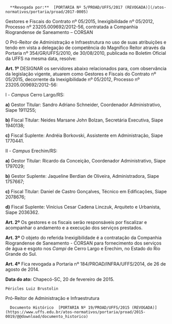       **Revogada por:**  [PORTARIA Nº 5/PROAD/UFFS/2017 (REVOGADA)](/atos-normativos/portaria/proad/2017-0005) 

   Gestores e Fiscais do Contrato nº 05/2015, Inexigibilidade nº 05/2012, Processo nº 23205.009692/2012-56, contratada a Companhia Riograndense de Saneamento – CORSAN  

O Pró-Reitor de Administração e Infraestrutura no uso de suas atribuições e tendo em vista a delegação de competência do Magnífico Reitor através da Portaria nº 354/GR/UFFS/2010, de 30/08/2010, publicada no Boletim Oficial da UFFS na mesma data, resolve:

 **Art. 1º** DESIGNAR os servidores abaixo relacionados para, com observância da legislação vigente, atuarem como Gestores e Fiscais do Contrato nº 05/2015, decorrente da Inexigibilidade nº 05/2012, Processo nº 23205.009692/2012-56:

 I - *Campus* Cerro Largo/RS:

 **a)** Gestor Titular: Sandro Adriano Schneider, Coordenador Administrativo, Siape 1911255;

 **b)** Fiscal Titular: Neides Marsane John Bolzan, Secretária Executiva, Siape 1940138;

 **c)** Fiscal Suplente: Andréia Borkovski, Assistente em Administração, Siape 1770441.

 II - *Campus* Erechim/RS:

 **a)** Gestor Titular: Ricardo da Conceição, Coordenador Administrativo, Siape 1797029;

 **b)** Gestor Suplente: Jaqueline Berdian de Oliveira, Administradora, Siape 1757667;

 **c)** Fiscal Titular: Daniel de Castro Gonçalves, Técnico em Edificações, Siape 2078676;

 **d)** Fiscal Suplente: Vinícius Cesar Cadena Linczuk, Arquiteto e Urbanista, Siape 2036362.

 **Art. 2º** Os gestores e os fiscais serão responsáveis por fiscalizar e acompanhar o andamento e a execução dos serviços prestados.

 **Art. 3º** O objeto do referida Inexigibilidade é a contratação da Companhia Riograndense de Saneamento - CORSAN para fornecimento dos serviços de água e esgoto nos *Campi* de Cerro Largo e Erechim, no Estado do Rio Grande do Sul.

 **Art. 4º** Fica revogada a Portaria nº 184/PROAD/INFRA/UFFS/2014, de 26 de agosto de 2014.

  

   **Data do ato:** Chapecó-SC, 20 de fevereiro de 2015.   
 

    Péricles Luiz Brustolin   
 Pró-Reitor de Administração e Infraestrutura 

      Documento Histórico  [PORTARIA Nº 19/PROAD/UFFS/2015 (REVOGADA)](https://www.uffs.edu.br/atos-normativos/portaria/proad/2015-0019/@@download/documento_historico)     
      